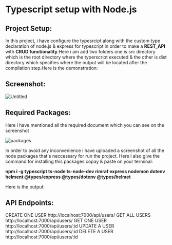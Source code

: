 # Typescript setup with Node.js
## Project Setup:
In this project, i have configure the typesrcipt along with the custom type declaration of node.js & express for typescript in order to make a **REST_API** with **CRUD functionality**.Here i am add two folders one is src directory which is the root directory where the typerscript executed & the other is dist directory which specifies where the output will be located after the compilation step.Here is the demonstration:
## Screenshot:
![Untitled](https://user-images.githubusercontent.com/49817481/194006815-1eb6166f-090e-428a-9db7-5124c11dbb16.png)

## Required Packages:
Here i have mentioned all the required document which you can see on the screenshot

![packages](https://user-images.githubusercontent.com/49817481/194229732-a7da2963-e1ec-4ff4-acfc-1235a924669e.png)


In order to avoid any inconvenience i have uploaded a screenshot of all the node packages that's neccessary for run the project.
Here i also give the command for installing this packages copay & paste on your terminal:

**npm i -g typescript ts-node ts-node-dev rimraf express nodemon dotenv helment @types/express @types/dotenv @types/helmet**

Here is the output:
## API Endpoints:

CREATE ONE USER http://localhost:7000/api/users/
GET ALL USERS http://localhost:7000/api/users/
GET ONE USER  http://localhost:7000/api/users/:id
UPDATE A USER  http://localhost:7000/api/users/:id
DELETE A USER  http://localhost:7000/api/users/:id





